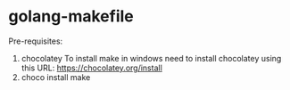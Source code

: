 # golang-makefile

Pre-requisites:
1) chocolatey
To install make in windows need to install chocolatey using this URL: https://chocolatey.org/install
2) choco install make